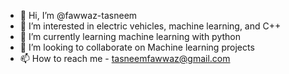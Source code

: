 - 👋 Hi, I’m @fawwaz-tasneem
- 👀 I’m interested in electric vehicles, machine learning, and C++
- 🌱 I’m currently learning machine learning with python
- 💞️ I’m looking to collaborate on Machine learning projects
- 📫 How to reach me - tasneemfawwaz@gmail.com

<!---
fawwaz-tasneem/fawwaz-tasneem is a ✨ special ✨ repository because its `README.md` (this file) appears on your GitHub profile.
You can click the Preview link to take a look at your changes.
--->
